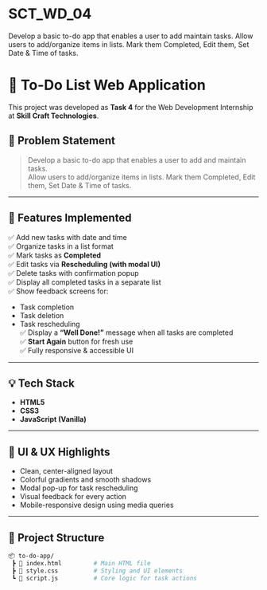 # SCT_WD_04
Develop a basic to-do app that enables a user to add maintain tasks.  Allow users to add/organize items in lists. Mark them Completed, Edit them, Set Date & Time of tasks.
# 📝 To-Do List Web Application

This project was developed as **Task 4** for the Web Development Internship at **Skill Craft Technologies**.

## 📌 Problem Statement

> Develop a basic to-do app that enables a user to add and maintain tasks.  
> Allow users to add/organize items in lists. Mark them Completed, Edit them, Set Date & Time of tasks.

---

## 🚀 Features Implemented

✅ Add new tasks with date and time  
✅ Organize tasks in a list format  
✅ Mark tasks as **Completed**  
✅ Edit tasks via **Rescheduling (with modal UI)**  
✅ Delete tasks with confirmation popup  
✅ Display all completed tasks in a separate list  
✅ Show feedback screens for:
- Task completion  
- Task deletion  
- Task rescheduling  
✅ Display a **“Well Done!”** message when all tasks are completed  
✅ **Start Again** button for fresh use  
✅ Fully responsive & accessible UI  

---

## 💡 Tech Stack

- **HTML5**
- **CSS3**
- **JavaScript (Vanilla)**

---

## 🎨 UI & UX Highlights

- Clean, center-aligned layout  
- Colorful gradients and smooth shadows  
- Modal pop-up for task rescheduling  
- Visual feedback for every action  
- Mobile-responsive design using media queries

---

## 📁 Project Structure

```bash
📦 to-do-app/
 ┣ 📄 index.html         # Main HTML file
 ┣ 📄 style.css          # Styling and UI elements
 ┗ 📄 script.js          # Core logic for task actions
